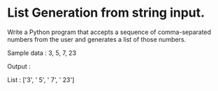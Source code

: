 # List Generation from string input.
Write a Python program that accepts a sequence of comma-separated numbers from the user and generates a list of those numbers.

Sample data : 3, 5, 7, 23

Output :

List : ['3', ' 5', ' 7', ' 23']
